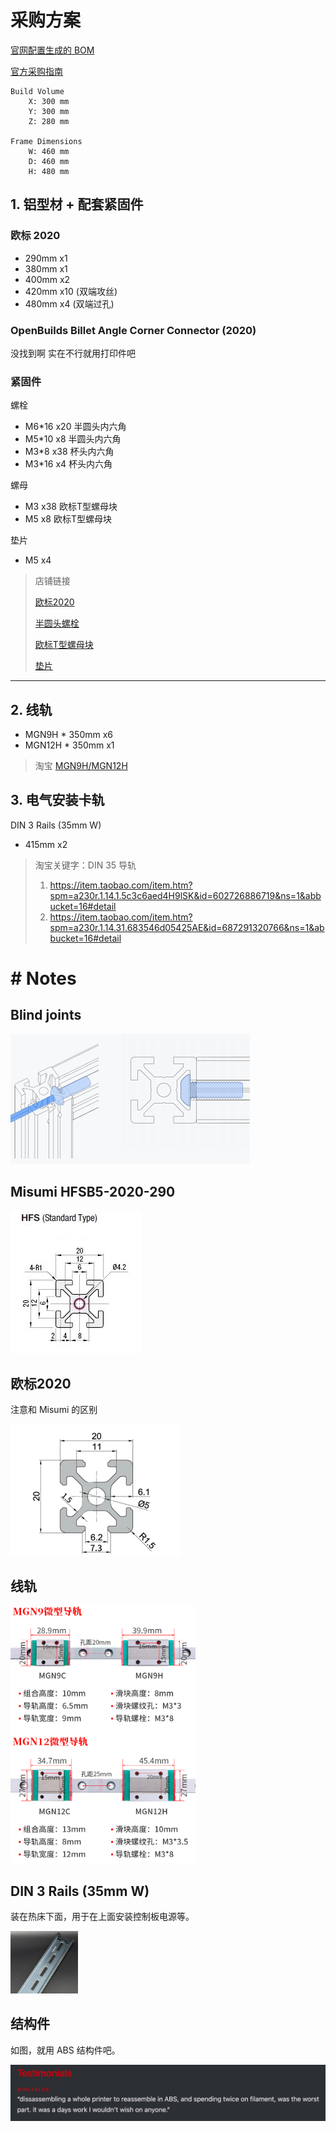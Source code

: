 # 采购方案

[官网配置生成的 BOM](../assets/generated_boms.xlsx)

[官方采购指南](https://vorondesign.com/sourcing_guide?model=V2.4)
```angular2html
Build Volume
    X: 300 mm
    Y: 300 mm
    Z: 280 mm

Frame Dimensions
    W: 460 mm
    D: 460 mm
    H: 480 mm
```

## 1. 铝型材 + 配套紧固件

### 欧标 2020

- 290mm x1 
- 380mm x1
- 400mm x2
- 420mm x10 (双端攻丝)
- 480mm x4  (双端过孔)

### OpenBuilds Billet Angle Corner Connector (2020)

没找到啊 实在不行就用打印件吧

### 紧固件

螺栓
- M6*16 x20 半圆头内六角
- M5*10 x8  半圆头内六角
- M3*8  x38 杯头内六角
- M3*16 x4  杯头内六角

螺母
- M3    x38 欧标T型螺母块
- M5    x8  欧标T型螺母块

垫片
- M5 x4

> 店铺链接
> 
>[欧标2020](https://item.taobao.com/item.htm?spm=a230r.1.14.1.54cd7b1fLV2n9D&id=610844048816&ns=1&abbucket=16#detail)
> 
> [半圆头螺栓](https://detail.tmall.com/item.htm?abbucket=11&id=524175136089&rn=86078eb0fe561875d23f50002b95975b&scene=taobao_shop&skuId=3591128700008&spm=a1z10.4-b.w5003-22266262308.3.52277674pfQqqe)
>
> [欧标T型螺母块](https://detail.tmall.com/item.htm?abbucket=11&id=524123794232&rn=86078eb0fe561875d23f50002b95975b&scene=taobao_shop&spm=a1z10.4-b.w5003-22266262309.1.52277674pfQqqe)
>
> [垫片](https://detail.tmall.com/item.htm?abbucket=12&id=534108613687&rn=f1c4ea623c34e21f2382c05a546a79d8&scene=taobao_shop&spm=a1z10.4-b.w5003-22787384487.2.52277674pfQqqe)


-------------

## 2. 线轨

- MGN9H * 350mm x6
- MGN12H * 350mm x1

> 淘宝 [MGN9H/MGN12H](https://item.taobao.com/item.htm?spm=a1z0d.7625083.1998302264.6.5c5f4e694GzTbZ&id=538777574566)



## 3. 电气安装卡轨
DIN 3 Rails (35mm W)

- 415mm x2

> 淘宝关键字：DIN 35 导轨
>
> 1. https://item.taobao.com/item.htm?spm=a230r.1.14.1.5c3c6aed4H9lSK&id=602726886719&ns=1&abbucket=16#detail
> 2. https://item.taobao.com/item.htm?spm=a230r.1.14.31.683546d05425AE&id=687291320766&ns=1&abbucket=16#detail


# # Notes

## Blind joints 

![img.png](img.png)


## Misumi HFSB5-2020-290

![img.png](../assets/img0.png)

## 欧标2020
注意和 Misumi 的区别

![img.png](../assets/img4.png)

## 线轨
![img_1.png](img_1.png)

## DIN 3 Rails (35mm W)

装在热床下面，用于在上面安装控制板电源等。

![img_3.png](../assets/img_3.png)

## 结构件

如图，就用 ABS 结构件吧。

![img.png](../assets/img2.png)
